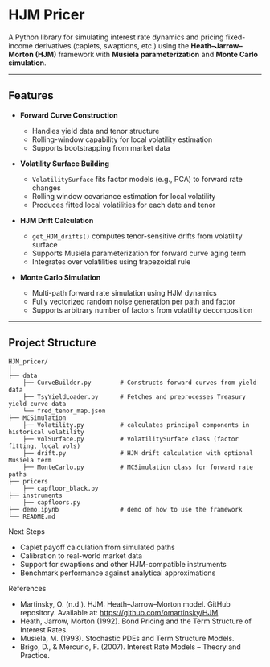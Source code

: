 # HJM Pricer

A Python library for simulating interest rate dynamics and pricing fixed-income derivatives 
(caplets, swaptions, etc.) using the **Heath–Jarrow–Morton (HJM)** framework with 
**Musiela parameterization** and **Monte Carlo simulation**.

---

## Features

- **Forward Curve Construction**  
  - Handles yield data and tenor structure  
  - Rolling-window capability for local volatility estimation  
  - Supports bootstrapping from market data

- **Volatility Surface Building**  
  - `VolatilitySurface` fits factor models (e.g., PCA) to forward rate changes  
  - Rolling window covariance estimation for local volatility  
  - Produces fitted local volatilities for each date and tenor

- **HJM Drift Calculation**  
  - `get_HJM_drifts()` computes tenor-sensitive drifts from volatility surface  
  - Supports Musiela parameterization for forward curve aging term  
  - Integrates over volatilities using trapezoidal rule

- **Monte Carlo Simulation**  
  - Multi-path forward rate simulation using HJM dynamics  
  - Fully vectorized random noise generation per path and factor  
  - Supports arbitrary number of factors from volatility decomposition

---

## Project Structure
```
HJM_pricer/
│
├── data                     
    ├── CurveBuilder.py        # Constructs forward curves from yield data 
    ├── TsyYieldLoader.py      # Fetches and preprocesses Treasury yield curve data 
    └── fred_tenor_map.json
├── MCSimulation
    ├── Volatility.py          # calculates principal components in historical volatility
    ├── volSurface.py          # VolatilitySurface class (factor fitting, local vols)
    ├── drift.py               # HJM drift calculation with optional Musiela term
    ├── MonteCarlo.py          # MCSimulation class for forward rate paths
├── pricers
    ├── capfloor_black.py
├── instruments
    ├── capfloors.py    
├── demo.ipynb                 # demo of how to use the framework
└── README.md
```
Next Steps
- Caplet payoff calculation from simulated paths
- Calibration to real-world market data
- Support for swaptions and other HJM-compatible instruments
- Benchmark performance against analytical approximations

References
- Martinsky, O. (n.d.). HJM: Heath–Jarrow–Morton model. GitHub repository.
  Available at: https://github.com/omartinsky/HJM
- Heath, Jarrow, Morton (1992). Bond Pricing and the Term Structure of Interest Rates.
- Musiela, M. (1993). Stochastic PDEs and Term Structure Models.
- Brigo, D., & Mercurio, F. (2007). Interest Rate Models – Theory and Practice.
